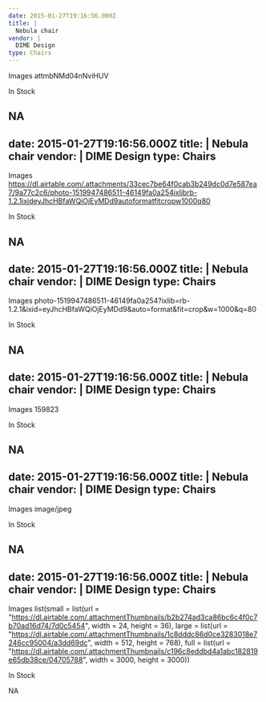 ```yaml
---
date: 2015-01-27T19:16:56.000Z
title: |
  Nebula chair
vendor: |
  DIME Design
type: Chairs
---
```


Images
attmbNMd04nNviHUV

In Stock

NA
---
date: 2015-01-27T19:16:56.000Z
title: |
  Nebula chair
vendor: |
  DIME Design
type: Chairs
---

Images
https://dl.airtable.com/.attachments/33cec7be64f0cab3b249dc0d7e587ea7/9a77c2c6/photo-1519947486511-46149fa0a254ixlibrb-1.2.1ixideyJhcHBfaWQiOjEyMDd9autoformatfitcropw1000q80

In Stock

NA
---
date: 2015-01-27T19:16:56.000Z
title: |
  Nebula chair
vendor: |
  DIME Design
type: Chairs
---

Images
photo-1519947486511-46149fa0a254?ixlib=rb-1.2.1&ixid=eyJhcHBfaWQiOjEyMDd9&auto=format&fit=crop&w=1000&q=80

In Stock

NA
---
date: 2015-01-27T19:16:56.000Z
title: |
  Nebula chair
vendor: |
  DIME Design
type: Chairs
---

Images
159823

In Stock

NA
---
date: 2015-01-27T19:16:56.000Z
title: |
  Nebula chair
vendor: |
  DIME Design
type: Chairs
---

Images
image/jpeg

In Stock

NA
---
date: 2015-01-27T19:16:56.000Z
title: |
  Nebula chair
vendor: |
  DIME Design
type: Chairs
---

Images
list(small = list(url = "https://dl.airtable.com/.attachmentThumbnails/b2b274ad3ca86bc6c4f0c7b70ad16d74/7d0c5454", width = 24, height = 36), large = list(url = "https://dl.airtable.com/.attachmentThumbnails/1c8dddc86d0ce3283018e7246cc95004/a3dd69dc", width = 512, height = 768), full = list(url = "https://dl.airtable.com/.attachmentThumbnails/c196c8eddbd4a1abc182819e65db38ce/04705788", width = 3000, height = 3000))

In Stock

NA
